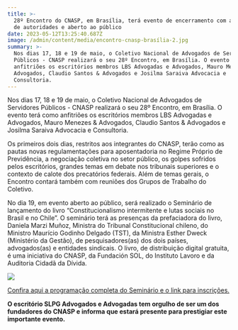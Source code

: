 ```yaml
---
title: >-
  28º Encontro do CNASP, em Brasília, terá evento de encerramento com a presença
  de autoridades e aberto ao público
date: 2023-05-12T13:25:40.687Z
image: /admin/content/media/encontro-cnasp-brasília-2.jpg
summary: >-
  Nos dias 17, 18 e 19 de maio, o Coletivo Nacional de Advogados de Servidores
  Públicos - CNASP realizará o seu 28º Encontro, em Brasília. O evento terá como
  anfitriões os escritórios membros LBS Advogadas e Advogados, Mauro Menezes &
  Advogados, Claudio Santos & Advogados e Josilma Saraiva Advocacia e
  Consultoria.
---
```

Nos dias 17, 18 e 19 de maio, o Coletivo Nacional de Advogados de Servidores Públicos - CNASP realizará o seu 28º Encontro, em Brasília. O evento terá como anfitriões os escritórios membros LBS Advogadas e Advogados, Mauro Menezes & Advogados, Claudio Santos & Advogados e Josilma Saraiva Advocacia e Consultoria.

Os primeiros dois dias, restritos aos integrantes do CNASP, terão como as pautas novas regulamentações para aposentadoria no Regime Próprio de Previdência, a negociação coletiva no setor público, os golpes sofridos pelos escritórios, grandes temas em debate nos tribunais superiores e o contexto de calote dos precatórios federais. Além de temas gerais, o Encontro contará também com reuniões dos Grupos de Trabalho do Coletivo.

No dia 19, em evento aberto ao público, será realizado o Seminário de lançamento do livro “Constitucionalismo intermitente e lutas sociais no Brasil e no Chile”. O seminário terá as presenças da prefaciadora do livro, Daniela Marzi Muñoz, Ministra do Tribunal Constitucional chileno, do Ministro Maurício Godinho Delgado (TST), da Ministra Esther Dweck (Ministério da Gestão), de pesquisadores(as) dos dois países, advogados(as) e entidades sindicais. O livro, de distribuição digital gratuita, é uma iniciativa do CNASP, da Fundación SOL, do Instituto Lavoro e da Auditoria Cidadã da Dívida.

![](/admin/content/media/constitucionalismo-intermitente-e-lutas-sociais-no-brasil-e-no-chile-2.png)

[Confira aqui a programação completa do Seminário e o link para inscrições.](https://cnasp.adv.br/seminario-de-lancamento-do-livro-constitucionalismo-intermitente-e-lutas-sociais-no-brasil-e-no-chile/)

**O escritório SLPG Advogados e Advogadas tem orgulho de ser um dos fundadores do CNASP e informa que estará presente para prestigiar este importante evento.**

